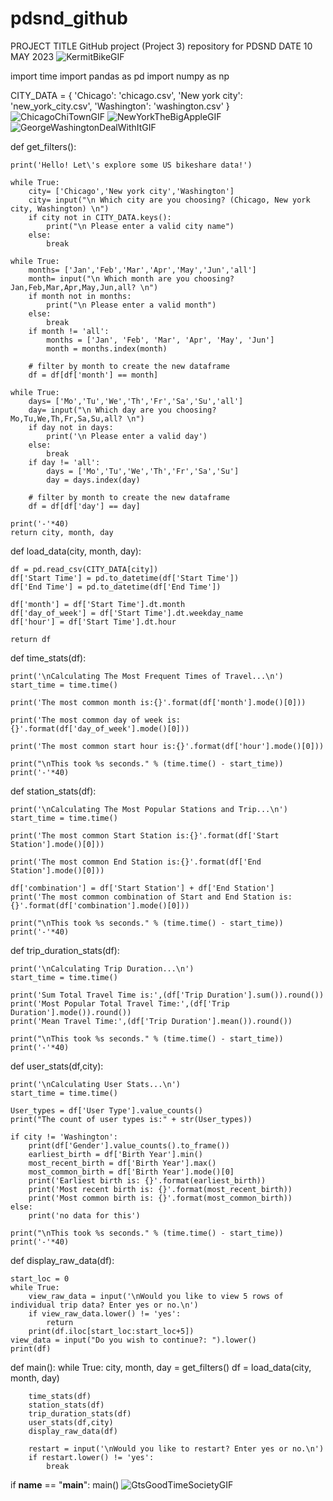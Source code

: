 # pdsnd_github
PROJECT TITLE GitHub project (Project 3) repository for PDSND
DATE 10 MAY 2023
![KermitBikeGIF](https://github.com/escribano23/pdsnd_github/assets/130557069/5e155f52-69bb-4105-b379-5bac9d204de5)

import time
import pandas as pd
import numpy as np

CITY_DATA = { 'Chicago': 'chicago.csv',
              'New york city': 'new_york_city.csv',
              'Washington': 'washington.csv' }
![ChicagoChiTownGIF](https://github.com/escribano23/pdsnd_github/assets/130557069/588cce78-d764-45dd-83c3-5228332c14dc)
![NewYorkTheBigAppleGIF](https://github.com/escribano23/pdsnd_github/assets/130557069/161ead9a-659d-4538-88ef-deaa153b857b)
![GeorgeWashingtonDealWithItGIF](https://github.com/escribano23/pdsnd_github/assets/130557069/1e09532c-de0c-463b-ad07-78a2c6c9d5e8)

def get_filters():
    
    print('Hello! Let\'s explore some US bikeshare data!')  
    
    while True:
        city= ['Chicago','New york city','Washington']
        city= input("\n Which city are you choosing? (Chicago, New york city, Washington) \n")
        if city not in CITY_DATA.keys():
            print("\n Please enter a valid city name")
        else:
            break       
            
    while True:
        months= ['Jan','Feb','Mar','Apr','May','Jun','all']
        month= input("\n Which month are you choosing? Jan,Feb,Mar,Apr,May,Jun,all? \n")
        if month not in months:
            print("\n Please enter a valid month")
        else:
            break
        if month != 'all':
            months = ['Jan', 'Feb', 'Mar', 'Apr', 'May', 'Jun']
            month = months.index(month)

        # filter by month to create the new dataframe
        df = df[df['month'] == month]
            
    while True:
        days= ['Mo','Tu','We','Th','Fr','Sa','Su','all']
        day= input("\n Which day are you choosing? Mo,Tu,We,Th,Fr,Sa,Su,all? \n")
        if day not in days:
            print('\n Please enter a valid day')
        else:
            break
        if day != 'all':
            days = ['Mo','Tu','We','Th','Fr','Sa','Su']
            day = days.index(day)

        # filter by month to create the new dataframe
        df = df[df['day'] == day]
        
    print('-'*40)
    return city, month, day

def load_data(city, month, day):
    
    df = pd.read_csv(CITY_DATA[city])
    df['Start Time'] = pd.to_datetime(df['Start Time'])
    df['End Time'] = pd.to_datetime(df['End Time'])
    
    df['month'] = df['Start Time'].dt.month  
    df['day_of_week'] = df['Start Time'].dt.weekday_name
    df['hour'] = df['Start Time'].dt.hour
    
    return df

def time_stats(df):
    
    print('\nCalculating The Most Frequent Times of Travel...\n')
    start_time = time.time()
    
    print('The most common month is:{}'.format(df['month'].mode()[0]))
    
    print('The most common day of week is:{}'.format(df['day_of_week'].mode()[0]))
    
    print('The most common start hour is:{}'.format(df['hour'].mode()[0]))
    
    print("\nThis took %s seconds." % (time.time() - start_time))
    print('-'*40)

def station_stats(df):
    
    print('\nCalculating The Most Popular Stations and Trip...\n')
    start_time = time.time()
    
    print('The most common Start Station is:{}'.format(df['Start Station'].mode()[0]))
    
    print('The most common End Station is:{}'.format(df['End Station'].mode()[0]))
    
    df['combination'] = df['Start Station'] + df['End Station']   
    print('The most common combination of Start and End Station is:{}'.format(df['combination'].mode()[0]))
    
    print("\nThis took %s seconds." % (time.time() - start_time))
    print('-'*40)

def trip_duration_stats(df):
    
    print('\nCalculating Trip Duration...\n')
    start_time = time.time()
    
    print('Sum Total Travel Time is:',(df['Trip Duration'].sum()).round())
    print('Most Popular Total Travel Time:',(df['Trip Duration'].mode()).round())
    print('Mean Travel Time:',(df['Trip Duration'].mean()).round())
    
    print("\nThis took %s seconds." % (time.time() - start_time))
    print('-'*40)

def user_stats(df,city):
    
    print('\nCalculating User Stats...\n')
    start_time = time.time()
    
    User_types = df['User Type'].value_counts()
    print("The count of user types is:" + str(User_types))
    
    if city != 'Washington':
        print(df['Gender'].value_counts().to_frame())
        earliest_birth = df['Birth Year'].min()
        most_recent_birth = df['Birth Year'].max()
        most_common_birth = df['Birth Year'].mode()[0]
        print('Earliest birth is: {}'.format(earliest_birth))
        print('Most recent birth is: {}'.format(most_recent_birth))
        print('Most common birth is: {}'.format(most_common_birth))
    else:
        print('no data for this')
        
    print("\nThis took %s seconds." % (time.time() - start_time))
    print('-'*40)

def display_raw_data(df):
    
    start_loc = 0
    while True:
        view_raw_data = input('\nWould you like to view 5 rows of individual trip data? Enter yes or no.\n')
        if view_raw_data.lower() != 'yes':
            return
        print(df.iloc[start_loc:start_loc+5])       
    view_data = input("Do you wish to continue?: ").lower()
    print(df)
    
def main():
    while True:
        city, month, day = get_filters()
        df = load_data(city, month, day)
        
        time_stats(df)
        station_stats(df)
        trip_duration_stats(df)
        user_stats(df,city)
        display_raw_data(df)
                
        restart = input('\nWould you like to restart? Enter yes or no.\n')
        if restart.lower() != 'yes':
            break            
            
if __name__ == "__main__":
	main()
![GtsGoodTimeSocietyGIF](https://github.com/escribano23/pdsnd_github/assets/130557069/1e0a8d6b-b09b-4304-96a5-da3ec5805921)
